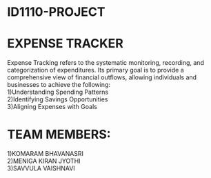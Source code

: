 # ID1110-PROJECT

# EXPENSE TRACKER

Expense Tracking refers to the systematic monitoring, recording, and categorization of expenditures. Its primary goal is to provide a comprehensive view of financial outflows, allowing individuals and businesses to achieve the following:
<br>
1)Understanding Spending Patterns
<br>
2)Identifying Savings Opportunities
<br>
3)Aligning Expenses with Goals

# TEAM MEMBERS:
1)KOMARAM BHAVANASRI
<br>
2)MENIGA KIRAN JYOTHI
<br>
3)SAVVULA VAISHNAVI 
